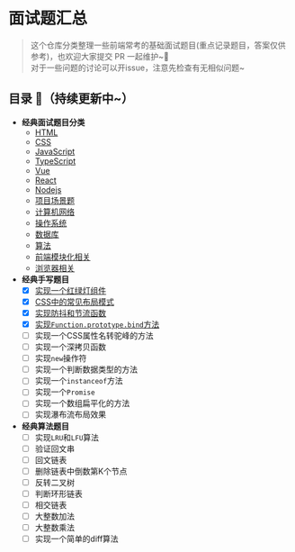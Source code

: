 # 面试题汇总
> 这个仓库分类整理一些前端常考的基础面试题目(重点记录题目，答案仅供参考)，也欢迎大家提交 PR 一起维护~:rocket:  
> 对于一些问题的讨论可以开issue，注意先检查有无相似问题~

## 目录 :book:（持续更新中~）

- **经典面试题目分类**
  - [HTML](/面试题/html/README.md)
  - [CSS](/面试题/css/css.md)
  - [JavaScript](/面试题/javascript/JavaScript.md)
  - [TypeScript](/面试题/typescript/README.md)
  - [Vue](/面试题/vue/README.md)
  - [React](/面试题/react/README.md)
  - [Nodejs](/面试题/nodejs/README.md)
  - [项目场景题](/面试题/项目场景题/README.md)
  - [计算机网络](/面试题/计算机网络/README.md)
  - [操作系统](/面试题/操作系统/README.md)
  - [数据库](/面试题/数据库/README.md)
  - [算法](/面试题/算法/README.md)
  - [前端模块化相关](/面试题/前端模块化相关/README.md)
  - [浏览器相关](/面试题/浏览器相关/README.md)
- **经典手写题目**
  - [x] [实现一个红绿灯组件](./手写题/traffic-light/index.html)
  - [x] [CSS中的常见布局模式](./手写题/常见布局/)
  - [x] [实现防抖和节流函数](./手写题/防抖和节流函数/)
  - [x] [实现`Function.prototype.bind`方法](./手写题/实现bind/index.js)
  - [ ] 实现一个CSS属性名转驼峰的方法
  - [ ] 实现一个深拷贝函数
  - [ ] 实现`new`操作符
  - [ ] 实现一个判断数据类型的方法
  - [ ] 实现一个`instanceof`方法
  - [ ] 实现一个`Promise`
  - [ ] 实现一个数组扁平化的方法
  - [ ] 实现瀑布流布局效果
- **经典算法题目**
  - [ ] 实现`LRU`和`LFU`算法
  - [ ] 验证回文串
  - [ ] 回文链表
  - [ ] 删除链表中倒数第K个节点
  - [ ] 反转二叉树
  - [ ] 判断环形链表
  - [ ] 相交链表
  - [ ] 大整数加法
  - [ ] 大整数乘法
  - [ ] 实现一个简单的diff算法